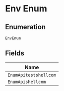 
# Env Enum

## Enumeration

`EnvEnum`

## Fields

| Name |
|  --- |
| `EnumApitestshellcom` |
| `EnumApishellcom` |

